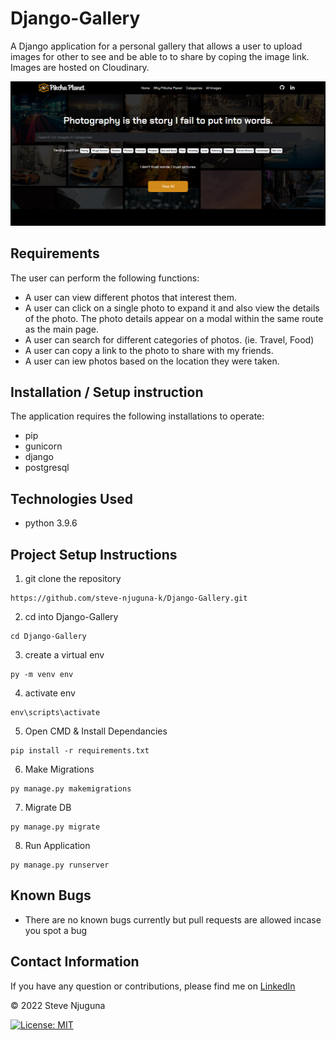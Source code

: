 # Django-Gallery
A Django application for a personal gallery that allows a user to upload images for other to see and be able to to share by coping the image link. Images are hosted on Cloudinary.

![](https://github.com/steve-njuguna-k/Django-Gallery/blob/master/Screenshot.PNG)

## Requirements
The user can perform the following functions:

- A user can view different photos that interest them.
- A user can click on a single photo to expand it and also view the details of the photo. The photo details appear on a modal within the same route as the main page.
- A user can search for different categories of photos. (ie. Travel, Food)
- A user can copy a link to the photo to share with my friends.
- A user can iew photos based on the location they were taken.

## Installation / Setup instruction
The application requires the following installations to operate:
- pip
- gunicorn
- django
- postgresql

## Technologies Used
- python 3.9.6

## Project Setup Instructions
1) git clone the repository 
```
https://github.com/steve-njuguna-k/Django-Gallery.git
```
2. cd into Django-Gallery
```
cd Django-Gallery
```
3. create a virtual env
```
py -m venv env
```
4. activate env
```
env\scripts\activate
```
5. Open CMD & Install Dependancies
```
pip install -r requirements.txt
```
6. Make Migrations
```
py manage.py makemigrations
```
7. Migrate DB
```
py manage.py migrate
```
8. Run Application
```
py manage.py runserver
```

## Known Bugs
- There are no known bugs currently but pull requests are allowed incase you spot a bug

## Contact Information
If you have any question or contributions, please find me on [LinkedIn](https://www.linkedin.com/in/steve-njuguna-aa426096/)

© 2022 Steve Njuguna

[![License: MIT](https://img.shields.io/badge/License-MIT-yellow.svg)](https://opensource.org/licenses/MIT)
